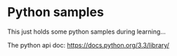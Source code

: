 # Python samples

This just holds some python samples during learning...

The python api doc:
https://docs.python.org/3.3/library/
